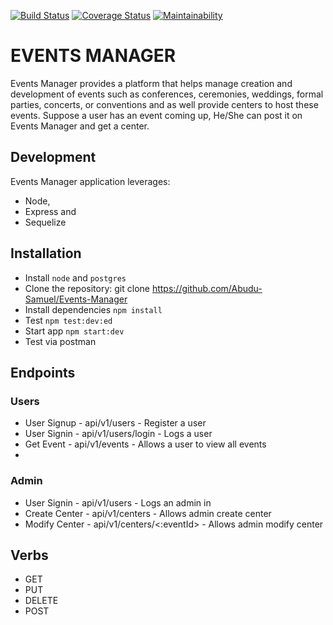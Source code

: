 [![Build Status](https://travis-ci.org/Abudu-Samuel/Events-Manager.svg?branch=develop)](https://travis-ci.org/Abudu-Samuel/Events-Manager)
[![Coverage Status](https://coveralls.io/repos/github/Abudu-Samuel/Events-Manager/badge.svg)](https://coveralls.io/github/Abudu-Samuel/Events-Manager)
[![Maintainability](https://api.codeclimate.com/v1/badges/b3764dff0e8fc2e3fcfd/maintainability)](https://codeclimate.com/github/Abudu-Samuel/Events-Manager/maintainability)
<!-- [![Test Coverage](https://api.codeclimate.com/v1/badges/b3764dff0e8fc2e3fcfd/test_coverage)](https://codeclimate.com/github/Abudu-Samuel/Events-Manager/test_coverage) -->

# EVENTS MANAGER 

Events Manager provides a platform that helps manage creation and development of events such as conferences, ceremonies, weddings, formal parties, concerts, or conventions and as well provide centers to host these events. Suppose a user has an event coming up, He/She can post it on Events Manager and get a center.

## Development
Events Manager application leverages:
*  Node,
* Express and
* Sequelize  

## Installation
- Install  `node` and `postgres` 
- Clone the repository: git clone https://github.com/Abudu-Samuel/Events-Manager
- Install dependencies `npm install`
- Test `npm test:dev:ed`
- Start app `npm start:dev`
- Test via postman

## Endpoints

### Users
- User Signup                - api/v1/users                      - Register a user
- User Signin                - api/v1/users/login                - Logs a user
- Get Event                  - api/v1/events                     - Allows a user to view all events
- 

### Admin
- User Signin               - api/v1/users                       - Logs an admin in
- Create Center             - api/v1/centers                     - Allows admin create center
- Modify Center             - api/v1/centers/<:eventId>          - Allows admin modify center

## Verbs
- GET
- PUT
- DELETE
- POST